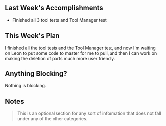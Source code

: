 ## Last Week's Accomplishments

* Finished all 3 tool tests and Tool Manager test

## This Week's Plan

I finished all the tool tests and the Tool Manager test, and now I'm waiting on Leon to put some code to master for me to pull, and then I can work on making the deletion of ports much more user friendly.

## Anything Blocking?

Nothing is blocking.

## Notes

> This is an optional section for any sort of information that does not fall under any of the other categories.
